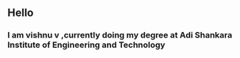 <html>
    <body>
        <title>
         INTRODUCTION 
        </title>
        <h2>Hello</h2> 
        <h3>   I am vishnu v ,currently doing my degree at Adi Shankara Institute of Engineering and Technology</h3>
    </body bgcolor="blue">
</html>
